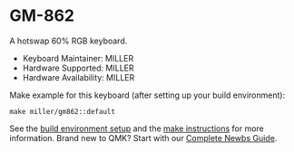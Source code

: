 # GM-862

A hotswap 60% RGB keyboard.

* Keyboard Maintainer: MILLER
* Hardware Supported: MILLER
* Hardware Availability: MILLER

Make example for this keyboard (after setting up your build environment):

    make miller/gm862::default

See the [build environment setup](https://docs.qmk.fm/#/getting_started_build_tools) and the [make instructions](https://docs.qmk.fm/#/getting_started_make_guide) for more information. Brand new to QMK? Start with our [Complete Newbs Guide](https://docs.qmk.fm/#/newbs).

